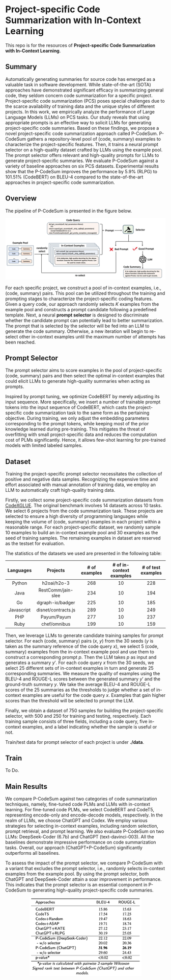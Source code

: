 # Project-specific Code Summarization with In-Context Learning

This repo is for the resources of **Project-specific Code Summarization with In-Context Learning**. 

## Summary

Automatically generating summaries for source code has emerged as a valuable task in software development. While state-of-the-art (SOTA) approaches have demonstrated significant efficacy in summarizing general code, they seldom concern code summarization for a specific project. Project-specific code summarization (PCS) poses special challenges due to the scarce availability of training data and the unique styles of different projects. In this work, we empirically analyze the performance of Large Language Models (LLMs) on PCS tasks. Our study reveals that using appropriate prompts is an effective way to solicit LLMs for generating project-specific code summaries. Based on these findings, we propose a novel project-specific code summarization approach called P-CodeSum. P-CodeSum gathers a repository-level pool of (code, summary) examples to characterize the project-specific features. Then, it trains a neural prompt selector on a high-quality dataset crafted by LLMs using the example pool. The prompt selector offers relevant and high-quality prompts for LLMs to generate project-specific summaries. We evaluate P-CodeSum against a variety of baseline approaches on six PCS datasets. Experimental results show that the P-CodeSum improves the performance by 5.9% (RLPG) to 101.51% (CodeBERT) on BLEU-4 compared to the state-of-the-art approaches in project-specific code summarization.

## Overview

The pipeline of P-CodeSum is presented in the figure below.

<img src="./figures/overview.png" width="750"><br/>

For each specific project, we construct a pool of in-context examples, i.e., (code, summary) pairs. This pool can be utilized throughout the training and prompting stages to characterize the project-specific coding features. Given a query code, our approach randomly selects $K$ examples from the example pool and constructs a prompt candidate following a predefined template. Next, a neural **prompt selector** is designed to discriminate whether the candidate prompt can potentially lead to better summarization. The prompt that is selected by the selector will be fed into an LLM to generate the code summary. Otherwise, a new iteration will begin to re-select other in-context examples until the maximum number of attempts has been reached.

## Prompt Selector

The prompt selector aims to score examples in the pool of project-specific (code, summary) pairs and then select the optimal in-context examples that could elicit LLMs to generate high-quality summaries when acting as prompts. 

Inspired by prompt tuning, we optimize CodeBERT by merely adjusting its input sequence. More specifically, we insert a number of trainable prompt tokens into the input sequence of CodeBERT, which casts the project-specific code summarization task to the same form as the pertaining objective. During training, we only adjust the embedding parameters corresponding to the prompt tokens, while keeping most of the prior knowledge learned during pre-training. 
This mitigates the threat of overfitting with small project-specific data and reduces the computation cost of PLMs significantly. Hence, it allows few-shot learning for pre-trained models with limited labeled samples.

## Dataset

Training the project-specific prompt selector necessitates the collection of positive and negative data samples. Recognizing the expensive time and effort associated with manual annotation of training data, we employ an LLM to automatically craft high-quality training data.

Firstly, we collect some project-specific code summarization datasets from [CodeXGLUE](https://github.com/microsoft/CodeXGLUE). The original benchmark involves 14 datasets across 10 tasks. We select 6 projects from the code summarization task. These projects are selected to ensure a high diversity of programming languages while keeping the volume of (code, summary) examples in each project within a reasonable range. For each project-specific dataset, we randomly sample 10 examples to build an in-context example pool and 30 examples as the seed of training samples. The remaining examples in dataset are reserved as the testset for evaluation.

The statistics of the datasets we used are presented in the following table:

|Languages|Projects|# of examples|# of in-context examples|# of test examples|
|:------:|:--:|:----:|:----:|:----:|
| Python | h2oai/h2o-3 | 268 | 10 | 228 |
| Java | RestComm/jain-slee | 234 | 10 | 194 |
| Go | dgraph-io/badger | 225  | 10 | 185 |
| Javascript | disnet/contracts.js | 289 | 10 | 249 |
| PHP | Payum/Payum | 277 | 10 | 237 |
| Ruby | chef/omnibus | 199 | 10 | 159 |

Then, we leverage LLMs to generate candidate training samples for prompt selector. For each (code, summary) pairs ($x$, $y$) from the 30 seeds ($y$ is taken as the summary reference of the code query $x$), we select 5 (code, summary) examples from the in-context example pool and use them to construct a corresponding prompt $p$. Then the LLM takes $p$ as input and generates a summary $y'$. For each code query $x$ from the 30 seeds, we select 25 different sets of in-context examples in turn and generate 25 corresponding summaries. We measure the quality of examples using the BLEU-4 and ROUGE-L scores between the generated summary $y'$ and the ground-truth summary $y$. 
We take the average BLEU-4 and ROUGE-L scores of the 25 summaries as the thresholds to judge whether a set of in-context examples are useful for the code query $x$. Examples that gain higher scores than the threshold will be selected to prompt the LLM.

Finally, we obtain a dataset of 750 samples for building the project-specific selector, with 500 and 250 for training and testing, respectively. Each training sample consists of three fields, including a code query, five in-context examples, and a label indicating whether the sample is useful or not.

Train/test data for prompt selector of each project is under **./data**.

## Train

To Do.

## Main Results

We compare P-CodeSum against two categories of code summarization techniques, namely, fine-tuned code PLMs and LLMs with in-context learning. For fine-tuned code PLMs, we select CodeBERT and CodeT5, representing encode-only and encode-decode models, respectively. In the realm of LLMs, we choose ChatGPT and Codex. We employ various strategies for selecting in-context examples, including random selection, prompt retrieval, and prompt learning. We also evaluate P-CodeSum on two LLMs: DeepSeek-Coder (6.7b) and ChatGPT (text-davinci-003). All the baselines demonstrate impressive performance on code summarization tasks. Overall, our approach (ChatGPT+P-CodeSum) significantly outperforms all baselines.

To assess the impact of the prompt selector, we compare P-CodeSum with a variant that excludes the prompt selector, i.e., randomly selects in-context examples from the example pool. By using the prompt selector, both ChatGPT and DeepSeek-Coder attain a soar improvement in performance. This indicates that the prompt selector is an essential component in P-CodeSum to generating high-quality project-specific code summaries.

<div style="text-align:center;">
  <img src="./figures/mainresult.png" width="350" alt="Main Result">
</div>
